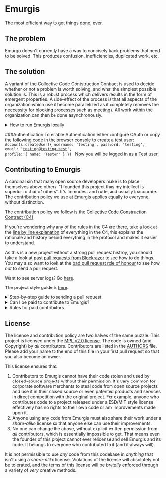 # Emurgis
The most efficient way to get things done, ever.

## The problem
Emurgo doesn't currently have a way to concisely track problems that need to be solved. This produces confusion, inefficiencies, duplicated work, etc.

## The solution
A variant of the Collective Code Contstruction Contract is used to decide whether or not a problem is worth solving, and what the simplest possible solution is. This is a robust process which delivers results in the form of emergent properties. A side-effect of the process is that all aspects of the organization which use it become parallelized as it completely removes the neccessity for blocking processes such as meetings. All work within the organization can then be done asynchronously.

<details>
  <summary>How to run Emurgis locally</summary>
<p>

#### Install Meteor   
```
curl https://install.meteor.com/ | sh
```

#### Clone repository    
```
git clone https://github.com/EmurgoHK/emurgis.git
```

Note: if you want to edit things and send a pull request you should _fork_ this project on Github first and clone _your_ fork instead of https://github.com/EmurgoHK/emurgis.git.

#### Install Dependencies   
```
meteor npm install
```

#### Run meteor
`npm start`
(use `npm run prod` to minify everything and simulate production speeds)
(use `npm run debug` to start Meteor in debug mode)

If Meteor starts but you get a white screen:
```
meteor npm install --save core-js
```


If you already have the database but want to update it to the latest version, do a `meteor reset` before running the above.

#### Mongo errors   
If Mongo exists with status 1:
Quick fix: `export LC_ALL=C`   
Proper fix: something is wrong with your OS locales, good luck.

#### Meteor errors
If you do a `git pull` and Meteor doesn't start, the first thing to do is run `meteor npm install` as there may be package updates.

</p>
</details>    

###Authentication
To enable Authentication either configure OAuth or copy the following code in the browser console to create a test user: 
<code>
    Accounts.createUser({
      username: 'testing',
      password: 'testing',
      email: 'testing@testing.test',
      profile: {
       	name: 'Tester'
      }
    })
</code>
Now you will be logged in as a Test user.


## Contributing to Emurgis    
A cardinal sin that many open source developers make is to place themselves above others. "I founded this project thus my intellect is superior to that of others". It's immodest and rude, and usually inaccurate. The contribution policy we use at Emurgis applies equally to everyone, without distinction.    

The contribution policy we follow is the [Collective Code Construction Contract (C4)](/CONTRIBUTING.MD)    

If you're wondering why any of the rules in the C4 are there, take a look at the [line by line explanation](/DESCRIPTIVE_C4.MD) of everything in the C4, this explains the rationale and history behind everything in the protocol and makes it easier to understand.

As this is a new project without a strong pull request histroy, you should take a look at past [pull requests from Blockrazor](https://github.com/Blockrazor/blockrazor/pulls?q=is%3Apr+is%3Aclosed) to see how to do things. You may also want to look at the [bad pull request role of honour](https://github.com/Blockrazor/blockrazor/issues?utf8=✓&q=label%3A"Bad+Pull+Request+Role+of+Honour") to see how _not_ to send a pull request.    

Want to see server logs? Go [here](https://fixme.fixme/static/log.txt).

The project style guide is [here](/STYLES.md).


<details>
  <summary>Step-by-step guide to sending a pull request</summary>
<p>

0. Read the [contribution protocol](/CONTRIBUTING.MD) and the [line by line explanation](/DESCRIPTIVE_C4.MD) of the protocol.    
1. Fork this github repository under your own github account.    
2. Clone _your_ fork locally on your development machine.   
3. Choose _one_ problem to solve. If you aren't solving a problem that's already in the issue tracker you should describe the problem there (and your idea of the solution) first to see if anyone else has something to say about it (maybe someone is already working on a solution, or maybe you're doing somthing wrong).

**It is important to claim the issue you want to work on so that others don't work on the same thing. Make a comment in the issue: `@emurgobot claim` before you start working on the issue.**    

If at some point you want to abandon the issue and let someone else have a go, comment: @emurgobot abandon.

4. Add the Emurgis repository as an upstream source and pull any changes:    
```
@: git remote add upstream git://github.com/EmurgoHK/emurgis //only needs to be done once
@: git checkout master //just to make sure you're on the correct branch
@: git pull upstream master //this grabs any code that has changed, you want to be working on the latest 'version'
@: git push //update your remote fork with the changes you just pulled from upstream master
```
5. Create a local branch on your machine `git checkout -b branch_name` (it's usually a good idea to call the branch something that describes the problem you are solving). _Never_ develop on the `master` branch, as the `master` branch is exclusively used to accept incoming changes from `upstream:master` and you'll run into problems if you try to use it for anything else.
6. Solve the problem in the absolute most simple and fastest possible way with the smallest number of changes humanly possible. Tell other people what you're doing by putting _very clear and descriptive comments in your code every 2-3 lines_.    
Add your name to the AUTHORS file so that you become a part owner of Emurgis.    
7. Commit your changes to your own fork:
Before you commit changes, you should check if you are working on the latest version (again). Go to the github website and open _your_ fork of Emurigs, it should say _This branch is even with Emurgis:master._    
If **not**, you need to pull the latest changes from the upstream Emurgis repository and replay your changes on top of the latest version:
```
@: git stash //save your work locally
@: git checkout master
@: git pull upstream master
@: git push
@: git checkout -b branch_name_stash
@: git stash pop //_replay_ your work on the new branch which is now fully up to date with the Emurgis repository
```

Note: after running `git stash pop` you should run Meteor and look over your code again and check that everything still works as sometimes a file you worked on was changed in the meantime.

Now you can add your changes:   
```
@: git add changed_file.js //repeat for each file you changed
```

And then commit your changes:
```
@: git commit -m 'problem: <50 characters describing the problem //do not close the '', press ENTER two (2) times
>
>solution: short description of how you solved the problem.' //Now you can close the ''. Be sure to mention the issue number if there is one (e.g. #6)    
@: git push //this will send your changes to _your_ fork on Github
```    
8. Go to your fork on Github and select the branch you just worked on. Click "pull request" to send a pull request back to the Emurgis repository.
9. Send the pull request, be sure to mention the issue number with a # symbol at the front (e.g. #1014).  
10. Go back to the issue, and make a comment: `@emurgobot label "done"`. This will label this issue as complete, and everyone can test your solution and close the issue if it solves the problem.

#### What happens after I send a pull request?    
If your pull request contains a correct patch (read the C4) a maintainer will merge it.    
If you want to work on another problem while you are waiting for it to merge simply repeat the above steps starting at:    
```
@: git checkout master
```

#### Tests
To run tests:
```
meteor test --driver-package practicalmeteor:mocha
```

You should generally write a test for anything you don't want to break later, otherwise it will probably end up being broken by someone. We use [Mocha + Chai](https://guide.meteor.com/testing.html#mocha) for testing. You can see an example in [this](https://github.com/Blockrazor/blockrazor/pull/378/files) pull request.
</p>
</details>    

<details>
  <summary>Can I be paid to contribute to Emurgis?</summary>
<p>

Yes, this is sometimes possible.

Your first step is to _very carefully read and understand everything above_, including the linked files, then start fixing problems and sending pull requests!

If your code is amazing and brilliant but you don't understand the contribution process we cannot consider you for a paid position.

Make sure you follow the project on Github so you get updates.

Contact the Emurgis BDFL (Benevolent Dictator For Life): gareth AT emurgo.io if you've been contributing code to Emurgis and want to keep doing it but you are hungry.

</p>
</details>


<details>
  <summary>Rules for paid contributors</summary>
<p>

0. Write tests for your code so that people don't break it later. We use We use [Mocha + Chai](https://guide.meteor.com/testing.html#mocha) for testing. You can see an example in [this](https://github.com/Blockrazor/blockrazor/pull/378/files) pull request.

1. Engage in discussion about problems even if you aren't working on them yourself. Be helpful to other contributors, many are volunteers who just want to be part of the project. You (should) have a pretty good understanding of the codebase and can probably save others a lot of time.

2. Your code should be _very_ well commented and easy to read. It should be immediately clear what your code is doing. You should be able to look at your code a year later, in the morning before coffee, and immediately know what it's doing. Write code and comments like you are teaching someone else how to do what you're doing.

3. Your pull requests should be a glowing example to others of how to work with the C4. Each one should be a model that others can refer to.

4. In an ideal world, you would be able to work on any issue you want and there would be no need to assign tasks so that our budget is kept under control. This would be possible because you would always work on the the problems that are _really_ worth solving _right now_ to get to some form of MVP. We can't predict the future, there are no plans or roadmaps (these are not compatible with the C4). Emurgis grows through evolution not intelligent design or central planning. So if something isn't an in-your-face problem right now, it may never be, we could end up going down a totally different road before we get to it. While we want to avoid technical debt, we also don't want to be working on things that will someday maybe become a problem if Emurgis becomes a thing. Demonstrate that we can trust _your_ own judgement on what you should be working on and what's worth spending time on.
</p>
</details>

## License
The license and contribution policy are two halves of the same puzzle. This project is licensed under the [MPL v2.0 license](LICENSE). The code is owned (and Copyright) by _all_ contributors. Contributors are listed in the [AUTHORS](AUTHORS) file. Please add your name to the end of this file in your first pull request so that you also become an owner.

This license ensures that:
1. Contributors to Emurgis cannot have their code stolen and used by closed-source projects without their permission. It's very common for corporate software merchants to steal code from open source projects and use it in their closed source or even patented products and services in direct competition with the original project. For example, anyone who contributes code to a project released under a BSD/MIT style license effectively has no rights to their own code or any improvements made upon it.
2. Anyone using any code from Emurgis must also share their work under a _share-alike_ license so that anyone else can use their improvements.
3. No one can change the above, without explicit written permission from _all_ contributors, which is essentially impossible to get. That means even the founder of this project cannot ever relicense and sell Emurgis and its code. It belongs to everyone who contributed to it (and it always will).

It is not permissible to use _any_ code from this codebase in _anything_ that isn't using a _share-alike_ license. Violations of the license will absolutely not be tolerated, and the terms of this license will be _brutally_ enforced through a variety of _very_ creative methods.
